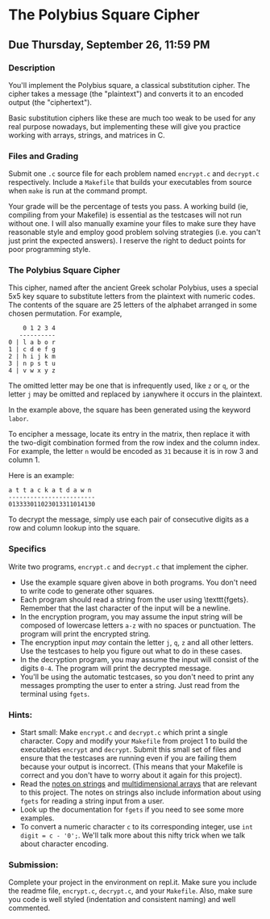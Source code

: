 # The Polybius Square Cipher

## Due Thursday, September 26, 11:59 PM

### Description
You'll implement the Polybius square, a classical substitution cipher. The cipher takes a message (the "plaintext") and converts it to an encoded output (the "ciphertext").

Basic substitution ciphers like these are much too weak to be used for any real purpose nowadays, but implementing these will give you practice working with arrays, strings, and matrices in C.

### Files and Grading

Submit one `.c` source file for each problem named `encrypt.c` and `decrypt.c` respectively. Include a `Makefile` that builds your executables from source when `make` is run at the command prompt. 

Your grade will be the percentage of tests you pass. A working build (ie, compiling from your Makefile) is essential as the testcases will not run without one. I will also manually examine your files to make sure they have
reasonable style and employ good problem solving strategies  (i.e. you can't just print the expected answers). I reserve the right to deduct points for poor
programming style.

### The Polybius Square Cipher
This cipher, named after the ancient Greek scholar Polybius, uses a special 5x5 key square to substitute letters from the plaintext with numeric codes. The contents of the square are 25 letters of the alphabet arranged in some chosen permutation. For example, 
```
    0 1 2 3 4
   ----------
0 | l a b o r
1 | c d e f g
2 | h i j k m
3 | n p s t u
4 | v w x y z
```
The omitted letter may be one that is infrequently used, like `z` or `q`, or the letter `j` may be omitted and replaced by `i`anywhere it occurs in the plaintext.

In the example above, the square has been generated using the keyword `labor`.

To encipher a message, locate its entry in the matrix, then replace it with the two-digit combination formed from the row index and the column index. For example, the letter `n` would be encoded as `31` because it is in row 3 and column 1.

Here is an example:
```
a t t a c k a t d a w n
------------------------
013333011023013311014130
```
To decrypt the message, simply use each pair of consecutive digits as a row and column lookup into the square.

### Specifics

Write two programs, `encrypt.c` and `decrypt.c` that implement the cipher.

* Use the example square given above in both programs. You don't need to write code to generate other squares.
* Each program should read a string from the user using \texttt{fgets}. Remember that the last character of the input will be a newline.
* In the encryption program, you may assume the input string will be composed of lowercase letters `a-z` with no spaces or
  punctuation. The program will print the encrypted string.
* The encryption input *may* contain the letter `j`, `q`, `z` and all other letters.  Use the testcases to help you figure out what to do in these cases.
* In the decryption program, you may assume the input will consist of the digits `0-4`. The program will print the decrypted message.
* You'll be using the automatic testcases, so you don't need to print any messages prompting the user to enter a string. Just read from the terminal using `fgets`.

### Hints:

* Start small: Make `encrypt.c` and `decrypt.c` which print a single character.  Copy and modify your `Makefile` from project 1 to build the executables `encrypt` and `decrypt`.  Submit this small set of files and ensure that the testcases are running even if you are failing them because your output is incorrect. (This means that your Makefile is correct and you don't have to worry about it again for this project).
* Read the [notes on strings](https://github.com/vsummet/cms230notes/blob/master/c-programming/c-chap08-pointers_strings.md) and [multidimensional arrays](https://github.com/vsummet/cms230notes/blob/master/c-programming/c-chap05-arrays-and-strings.md) that are
  relevant to this project.  The notes on strings also include information about using `fgets` for reading a string input from a user.
* Look up the documentation for `fgets` if you need to see some more examples.
* To convert a numeric character `c` to its corresponding integer, use `int digit = c - '0';`.  We'll talk more about this nifty trick when we talk about character encoding.

### Submission:
Complete your project in the environment on repl.it. Make sure you include the readme file, `encrypt.c`, `decrypt.c`, and your `Makefile`.  Also, make sure you code is well styled (indentation and consistent naming) and well commented.
